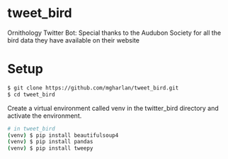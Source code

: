 # tweet_bird
Ornithology Twitter Bot:
Special thanks to the Audubon Society for all the bird data they have available on their website

# Setup 
```bash
$ git clone https://github.com/mgharlan/tweet_bird.git
$ cd tweet_bird
```

Create a virtual environment called venv in the twitter_bird directory and activate the environment.

```bash
# in tweet_bird
(venv) $ pip install beautifulsoup4
(venv) $ pip install pandas
(venv) $ pip install tweepy
```
